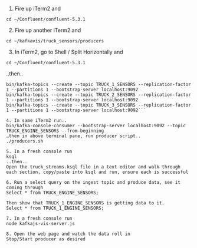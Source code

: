 1. Fire up iTerm2 and 

```cd ~/Confluent/confluent-5.3.1```


2. Fire up another iTerm2 and 

```cd ~/kafkavis/truck_sensors/producers```

3. In iTerm2, go to Shell / Split Horizontally and

```cd ~/Confluent/confluent-5.3.1```

..then..

```bin/kafka-topics --create --topic TRUCK_ENGINE_SENSORS --replication-factor 1 --partitions 1 --bootstrap-server localhost:9092
bin/kafka-topics --create --topic TRUCK_1_SENSORS --replication-factor 1 --partitions 1 --bootstrap-server localhost:9092
bin/kafka-topics --create --topic TRUCK_2_SENSORS --replication-factor 1 --partitions 1 --bootstrap-server localhost:9092
bin/kafka-topics --create --topic TRUCK_3_SENSORS --replication-factor 1 --partitions 1 --bootstrap-server localhost:9092```

4. In same iTerm2 run..
bin/kafka-console-consumer --bootstrap-server localhost:9092 --topic TRUCK_ENGINE_SENSORS --from-beginning
…then in above terminal pane, run producer script..
./producers.sh

5. In a fresh console run 
ksql
..then..
Open the truck_streams.ksql file in a text editor and walk through each section, copy/paste into ksql and run, ensure each is successful

6. Run a select query on the ingest topic and produce data, see it coming through
Select * from TRUCK_ENGINE_SENSORS;

Then show that TRUCK_1_ENGINE_SENSORS is getting data to it.
Select * from TRUCK_1_ENGINE_SENSORS;

7. In a fresh console run 
node kafkajs-vis-server.js

8. Open the web page and watch the data roll in
Stop/Start producer as desired
